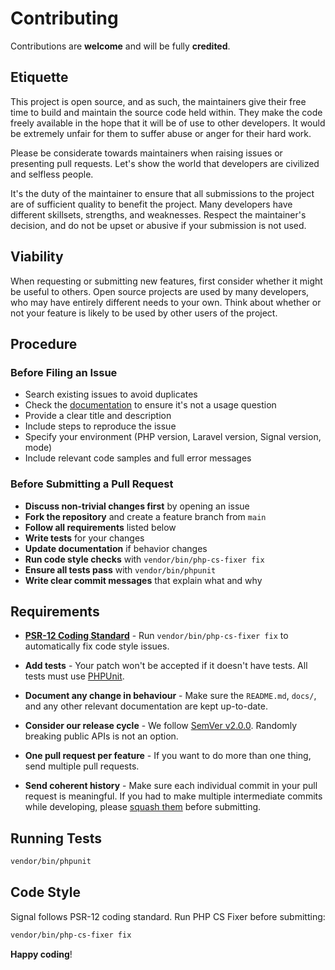 # Contributing

Contributions are **welcome** and will be fully **credited**.

## Etiquette

This project is open source, and as such, the maintainers give their free time to build and maintain the source code held within. They make the code freely available in the hope that it will be of use to other developers. It would be extremely unfair for them to suffer abuse or anger for their hard work.

Please be considerate towards maintainers when raising issues or presenting pull requests. Let's show the world that developers are civilized and selfless people.

It's the duty of the maintainer to ensure that all submissions to the project are of sufficient quality to benefit the project. Many developers have different skillsets, strengths, and weaknesses. Respect the maintainer's decision, and do not be upset or abusive if your submission is not used.

## Viability

When requesting or submitting new features, first consider whether it might be useful to others. Open source projects are used by many developers, who may have entirely different needs to your own. Think about whether or not your feature is likely to be used by other users of the project.

## Procedure

### Before Filing an Issue

- Search existing issues to avoid duplicates
- Check the [documentation](docs/) to ensure it's not a usage question
- Provide a clear title and description
- Include steps to reproduce the issue
- Specify your environment (PHP version, Laravel version, Signal version, mode)
- Include relevant code samples and full error messages

### Before Submitting a Pull Request

- **Discuss non-trivial changes first** by opening an issue
- **Fork the repository** and create a feature branch from `main`
- **Follow all requirements** listed below
- **Write tests** for your changes
- **Update documentation** if behavior changes
- **Run code style checks** with `vendor/bin/php-cs-fixer fix`
- **Ensure all tests pass** with `vendor/bin/phpunit`
- **Write clear commit messages** that explain what and why

## Requirements

- **[PSR-12 Coding Standard](https://www.php-fig.org/psr/psr-12/)** - Run `vendor/bin/php-cs-fixer fix` to automatically fix code style issues.

- **Add tests** - Your patch won't be accepted if it doesn't have tests. All tests must use [PHPUnit](https://phpunit.de/).

- **Document any change in behaviour** - Make sure the `README.md`, `docs/`, and any other relevant documentation are kept up-to-date.

- **Consider our release cycle** - We follow [SemVer v2.0.0](https://semver.org/). Randomly breaking public APIs is not an option.

- **One pull request per feature** - If you want to do more than one thing, send multiple pull requests.

- **Send coherent history** - Make sure each individual commit in your pull request is meaningful. If you had to make multiple intermediate commits while developing, please [squash them](https://www.git-scm.com/book/en/v2/Git-Tools-Rewriting-History#Changing-Multiple-Commit-Messages) before submitting.

## Running Tests

```bash
vendor/bin/phpunit
```

## Code Style

Signal follows PSR-12 coding standard. Run PHP CS Fixer before submitting:

```bash
vendor/bin/php-cs-fixer fix
```

**Happy coding**!
